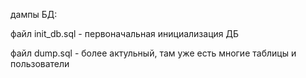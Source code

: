 дампы БД:

файл init_db.sql - первоначальная инициализация ДБ

файл dump.sql - более актульный, там уже есть многие таблицы  и пользователи